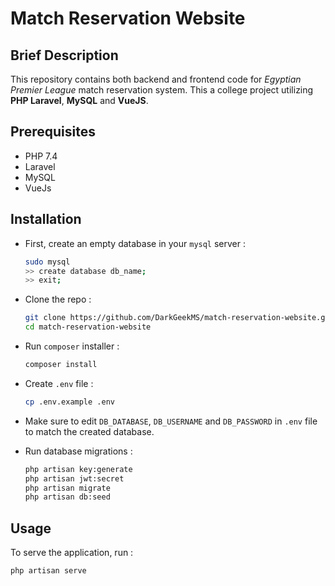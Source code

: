 # Match Reservation Website

## Brief Description

This repository contains both backend and frontend code for _Egyptian Premier League_ match reservation system. 
This a college project utilizing __PHP Laravel__, __MySQL__ and __VueJS__.

## Prerequisites 

-   PHP 7.4
-   Laravel
-   MySQL
-   VueJs

## Installation

-   First, create an empty database in your `mysql` server :
    ```bash
    sudo mysql
    >> create database db_name;
    >> exit;
    ```

-   Clone the repo :
    ```bash
    git clone https://github.com/DarkGeekMS/match-reservation-website.git
    cd match-reservation-website
    ```

-   Run `composer` installer :
    ```bash
    composer install
    ```

-   Create `.env` file :
    ```bash
    cp .env.example .env
    ```

-   Make sure to edit `DB_DATABASE`, `DB_USERNAME` and `DB_PASSWORD` in `.env` file to match the created database.

-   Run database migrations :
    ```bash
    php artisan key:generate
    php artisan jwt:secret
    php artisan migrate
    php artisan db:seed
    ```

## Usage

To serve the application, run :
```bash
php artisan serve
```
